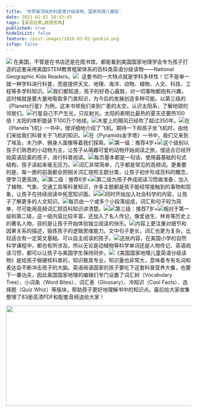 ```yaml
---
title: '世界最顶级的科普类分级读物，国家地理儿童版'
date: 2021-02-02 10:43:43
tags: [英语启蒙,数理思维]
published: true
hideInList: false
feature: /post-images/2020-03-01-geokid.png
isTop: false
---
```

<p>
	<img src="/images/33280-47a8d10d5ef2fcc7.png" />&nbsp;在美国，不管是在书店还是在图书馆，都能看到美国国家地理学会专为孩子打造的这套采用美国STEM教育框架体系的百科类英语分级读物——National Geographic Kids Readers。<img src="/images/33280-23d1e30f041a6968.png" />&nbsp;&nbsp;这套书的一大特点就是学科多样性！它不是单一就一种学科进行科普，而是提供天文、地理、海洋、动物、植物、人文、科技、工程等多学科知识。<img src="/images/33280-be2ee909b49ab9bd.png" />我们都知道，孩子的好奇心最胜，对一切事物都抱有兴趣，这时候就是要大量地吸取多门类知识，为今后的发展创造多种可能。以第三级的《Planets行星》为例，这本书带我们来到广袤的太空，认识太阳系，了解地球的邻居们。<img src="/images/33280-6bb85bceba382e6c.png" />行星自己不产生光，只反射光。太阳的表明比最热的夏天还要热100倍！太阳的体积能装下100万个地球。<img src="/images/33280-76ef9cefddf482df.png" />木星上的飓风已经吹了超过350年。<img src="/images/33280-5fe184e038cd4606.png" />在《Planets飞机》一书中，很详细地介绍了飞机。期待一下和孩子坐飞机时，由他们来给我们科普关于飞机的知识。<img src="/images/33280-b6010e1445e40ac5.png" />在《Pyramids金字塔》一书中，我们又来到了埃及，木乃伊、狮身人面像等着我们探索。<img src="/images/33280-6321c966978bc1be.png" />第一级：推荐4岁+<img src="/images/33280-51c1b240604908de.png" />这个级别以孩子们熟悉的小动物为主，让孩子从萌趣可爱的动物开始阅读之旅，很适合已经开始英语启蒙的孩子，进行科普阅读。<img src="/images/33280-5078d756c52a3190.png" />每页基本都是一句话，使用最基础的句式结构，孩子读起来毫无压力。<img src="/images/33280-cc3108de74fb314e.png" />词汇非常简单，几乎都是常见的高频词。更重要的是，每一册的前面都会把相关词汇按照主题分类，让孩子初步形成百科的概念，使学习更高效。<img src="/images/33280-0361aaa14f267da6.png" />第二级：推荐6岁+<img src="/images/33280-47b74a88495cb97c.png" />第二级为孩子养成阅读习惯做准备，加入了植物、气象、交通工具等科普知识，许多主题都是孩子能经常接触到的事物和现象，让孩子在持续阅读中拓宽知识面。<img src="/images/33280-97e139a805ecf584.png" /><img src="/images/33280-744039ebd3326b01.png" />同时开始加入社会科学的内容，让孩子了解更多的人文知识。<img src="/images/33280-25133ebb2fabf19f.png" />每页由一个或多个小段落组成，词汇和句子较为简单，尽可能用高频词汇把百科知识讲清楚。<img src="/images/33280-3f70d01d85e94ed9.png" /><img src="/images/33280-4752406a92025c11.png" />第三级：推荐7岁+<img src="/images/33280-98dec6b4a3aa69ab.png" />相对于第一级和第二级，这一级内容比较丰富，还加入了名人传记，像爱迪生、林肯等历史上的著名人物，目的是让孩子开始体验独立阅读的快乐。<img src="/images/33280-d5b16e7f863c7044.png" />内容上更注重对细节和因果关系的描述，锻炼孩子的逻辑思维能力。文中句子更长，词汇也更为复杂，比较适合有一定英文基础、可以自主阅读的孩子。<img src="/images/33280-632d88a28e40c534.png" />这些内容，在美国小学的自然科学课程中，都也有所涉及。所以无论是动植物等科学单词还是人物传记、英语阅读习惯，都可以让孩子与美国学生保持同步。<img src="/images/33280-fbc0a67c2af2bd95.png" />《美国国家地理儿童英语分级读物》是给孩子做硬核科普的，知识极其专业，知识量也非常大，意味着专有名词和表达会不断冲击孩子的大脑。英语母语国家的孩子要吃下这套科普营养大餐，也要下一番功夫，因此美国国家地理的编辑们专门设置了词汇树（Vocabulary Tree）、小词条（Word Bites）、词汇表（Glossary）、冷知识（Cool Facts）、选择题（Quiz Whiz）等版块，帮助孩子更好地理解书中的知识点。最后给大家收集整理了83册高清PDF和配套音频送给大家！
</p>
<p>
	<img height="273" width="542" src="/images/33280-443e7a5710223495.png" /> 
</p>



